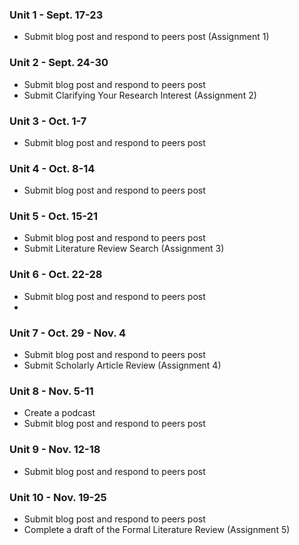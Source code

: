 ### Unit 1 - Sept. 17-23

* Submit blog post and respond to peers post (Assignment 1)

### Unit 2 - Sept. 24-30

* Submit blog post and respond to peers post
* Submit Clarifying Your Research Interest (Assignment 2)

### Unit 3 - Oct. 1-7

* Submit blog post and respond to peers post

### Unit 4 - Oct. 8-14

* Submit blog post and respond to peers post

### Unit 5 - Oct. 15-21

* Submit blog post and respond to peers post
* Submit Literature Review Search (Assignment 3)

### Unit 6 - Oct. 22-28

* Submit blog post and respond to peers post
* 

### Unit 7 - Oct. 29 - Nov. 4

* Submit blog post and respond to peers post
* Submit Scholarly Article Review (Assignment 4)

### Unit 8 - Nov. 5-11

* Create a podcast
* Submit blog post and respond to peers post

### Unit 9 - Nov. 12-18

* Submit blog post and respond to peers post

### Unit 10 - Nov. 19-25

* Submit blog post and respond to peers post
* Complete a draft of the Formal Literature Review (Assignment 5)



